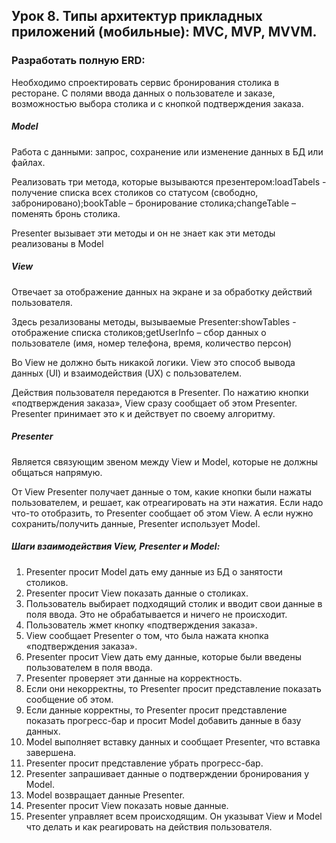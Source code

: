 ## Урок 8. Типы архитектур прикладных приложений (мобильные): MVC, MVP, MVVM.
### Разработать полную ERD:

Необходимо спроектировать сервис бронирования столика в ресторане. C полями ввода данных о пользователе и заказе, возможностью выбора столика и с кнопкой подтверждения заказа.

##### Model

Работа с данными: запрос, сохранение или изменение данных в БД или файлах.

Реализовать три метода, которые вызываются презентером:loadTabels - получение списка всех столиков со статусом (свободно, забронировано);bookTable – бронирование столика;changeTable – поменять бронь столика.

Presenter вызывает эти методы и он не знает как эти методы реализованы в Model

##### View

Отвечает за отображение данных на экране и за обработку действий пользователя.

Здесь резализованы методы, вызываемые Presenter:showTables - отображение списка столиков;getUserInfo – сбор данных о пользователе (имя, номер телефона, время, количество персон)

Во View не должно быть никакой логики. View это способ вывода данных (UI) и взаимодействия (UX) с пользователем.

Действия пользователя передаются в Presenter. По нажатию кнопки  «подтверждения заказа», View сразу сообщает об этом Presenter. Presenter принимает это к и действует по своему алгоритму.

##### Presenter

Является связующим звеном между View и Model, которые не должны общаться напрямую.

От View Presenter получает данные о том, какие кнопки были нажаты пользователем, и решает, как отреагировать на эти нажатия. Если надо что-то отобразить, то Presenter сообщает об этом View. А если нужно сохранить/получить данные, Presenter использует Model.

##### Шаги взаимодействия View, Presenter и Model:

1. Presenter просит Model дать ему данные из БД о занятости столиков.
2. Presenter просит View показать данные о столиках.
3. Пользователь выбирает подходящий столик и вводит свои данные в поля ввода. Это не обрабатывается и ничего не происходит.
4. Пользователь жмет кнопку «подтверждения заказа».
5. View сообщает Presenter о том, что была нажата кнопка «подтверждения заказа».
6. Presenter просит View дать ему данные, которые были введены пользователем в поля ввода.
7. Presenter проверяет эти данные на корректность.
8. Если они некорректны, то Presenter просит представление показать сообщение об этом.
9. Если данные корректны, то Presenter просит представление показать прогресс-бар и просит Model добавить данные в базу данных.
10. Model выполняет вставку данных и сообщает Presenter, что вставка завершена.
11. Presenter просит представление убрать прогресс-бар.
12. Presenter запрашивает данные о подтверждении бронирования у Model.
13. Model возвращает данные Presenter.
14. Presenter просит View показать новые данные.
15. Presenter управляет всем происходящим. Он указыват View и Model что делать и как реагировать на действия пользователя.
